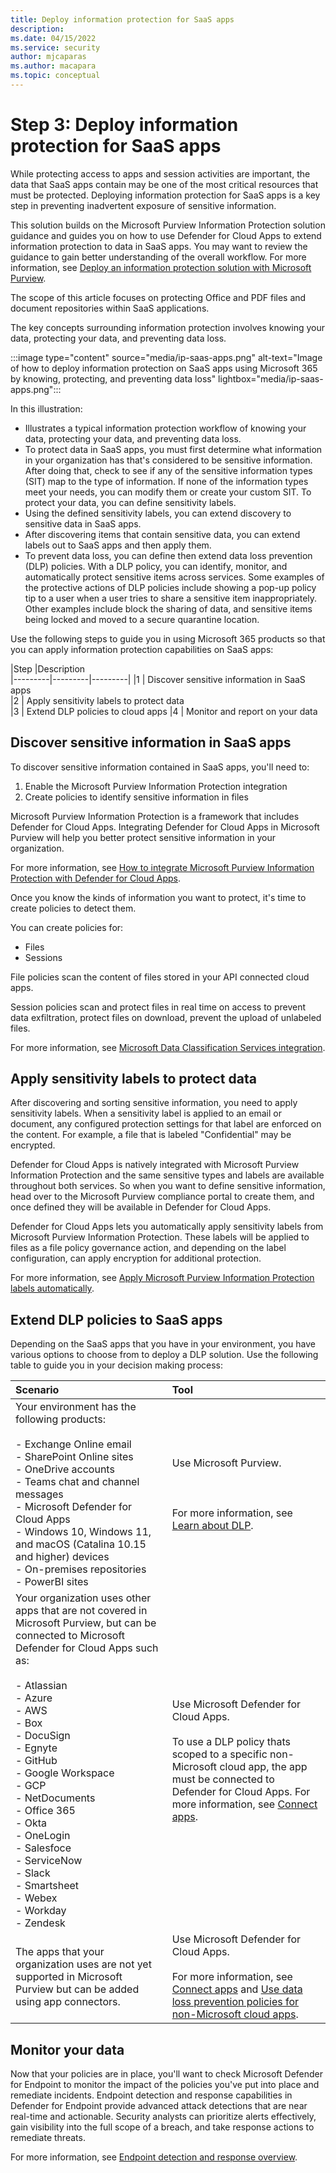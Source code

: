 ```yaml
---
title: Deploy information protection for SaaS apps
description: 
ms.date: 04/15/2022
ms.service: security
author: mjcaparas
ms.author: macapara
ms.topic: conceptual
---
```


# Step 3: Deploy information protection for SaaS apps 
 

While protecting access to apps and session activities are important, the data that SaaS apps contain may be one of the most critical resources that must be protected. Deploying information protection for SaaS apps is a key step in preventing inadvertent exposure of sensitive information.

This solution builds on the Microsoft Purview Information Protection solution guidance and guides you on how to use Defender for Cloud Apps to extend information protection to data in SaaS apps. You may want to review the guidance to gain better understanding of the overall workflow. For more information, see [Deploy an information protection solution with Microsoft Purview](/microsoft-365/compliance/information-protection-solution). 

The scope of this article focuses on protecting Office and PDF files and document repositories within SaaS applications. 

The key concepts surrounding information protection involves knowing your data, protecting your data, and preventing data loss. 

:::image type="content" source="media/ip-saas-apps.png" alt-text="Image of how to deploy information protection on SaaS apps using Microsoft 365 by knowing, protecting, and preventing data loss" lightbox="media/ip-saas-apps.png":::

In this illustration:

- Illustrates a typical information protection workflow of knowing your data, protecting your data, and preventing data loss.
- To protect data in SaaS apps, you must first determine what information in your organization has that's considered to be sensitive information. After doing that, check to see if any of the sensitive information types (SIT) map to the type of information. If none of the information types meet your needs, you can modify them or create your custom SIT. To protect your data, you can define sensitivity labels.
- Using the defined sensitivity labels, you can extend discovery to sensitive data in SaaS apps.
- After discovering items that contain sensitive data, you can extend labels out to SaaS apps and then apply them.
- To prevent data loss, you can define then extend data loss prevention (DLP) policies. With a DLP policy, you can identify, monitor, and automatically protect sensitive items across services. Some examples of the protective actions of DLP policies include showing a pop-up policy tip to a user when a user tries to share a sensitive item inappropriately. Other examples include block the sharing of data, and  sensitive items being locked and moved to a secure quarantine location. 


Use the following steps to guide you in using Microsoft 365 products so that you can apply information protection capabilities on SaaS apps:


|Step  |Description  
|---------|---------|---------|
|1     |  Discover sensitive information in SaaS apps       
|2     |  Apply sensitivity labels to protect data  
|3    |  Extend DLP policies to cloud apps 
|4    |  Monitor and report on your data 





## Discover sensitive information in SaaS apps

To discover sensitive information contained in SaaS apps, you'll need to:

1.	Enable the Microsoft Purview Information Protection integration 
2.	Create policies to identify sensitive information in files 


Microsoft Purview Information Protection is a framework that includes Defender for Cloud Apps. Integrating Defender for Cloud Apps in Microsoft Purview will help you better protect sensitive information in your organization. 


For more information, see [How to integrate Microsoft Purview Information Protection with Defender for Cloud Apps](/defender-cloud-apps/azip-integration#how-to-integrate-microsoft-purview-information-protection-with-defender-for-cloud-apps).


Once you know the kinds of information you want to protect, it's time to create policies to detect them. 

You can create policies for:
- Files
- Sessions


File policies scan the content of files stored in your API connected cloud apps. 

Session policies scan and protect files in real time on access to prevent data exfiltration, protect files on download, prevent the upload of unlabeled files.


For more information, see [Microsoft Data Classification Services integration](/defender-cloud-apps/dcs-inspection).


## Apply sensitivity labels to protect data
After discovering and sorting sensitive information, you need to apply sensitivity labels. When a sensitivity label is applied to an email or document, any configured protection settings for that label are enforced on the content. For example, a file that is labeled "Confidential" may be encrypted.

Defender for Cloud Apps is natively integrated with Microsoft Purview Information Protection and the same sensitive types and labels are available throughout both services. So when you want to define sensitive information, head over to the Microsoft Purview compliance portal to create them, and once defined they will be available in Defender for Cloud Apps.


Defender for Cloud Apps lets you automatically apply sensitivity labels from Microsoft Purview Information Protection. These labels will be applied to files as a file policy governance action, and depending on the label configuration, can apply encryption for additional protection.

For more information, see [Apply Microsoft Purview Information Protection labels automatically](/defender-cloud-apps/use-case-information-protection).


## Extend DLP policies to SaaS apps

Depending on the SaaS apps that you have in your environment, you have various options to choose from to deploy a DLP solution. Use the following table to guide you in your decision making process:


Scenario | Tool 
:---|:---
Your environment has the following products:<br> <br> - Exchange Online email <br> - SharePoint Online sites <br>- OneDrive accounts <br>- Teams chat and channel messages <br>  - Microsoft Defender for Cloud Apps<br>  - Windows 10, Windows 11, and macOS (Catalina 10.15 and higher) devices <br> - On-premises repositories<br>- PowerBI sites | Use Microsoft Purview.  <br><br> <br><br> For more information, see [Learn about DLP](/microsoft-365/compliance/dlp-learn-about-dlp). |
Your organization uses other apps that are not covered in Microsoft Purview, but can be connected to Microsoft Defender for Cloud Apps such as:<br><br> - Atlassian <br> - Azure  <br> - AWS <br> - Box  <br> - DocuSign <br>- Egnyte  <br> - GitHub  <br> - Google Workspace  <br> - GCP  <br> - NetDocuments  <br> - Office 365  <br> - Okta  <br> - OneLogin  <br> - Salesfoce  <br> - ServiceNow  <br> - Slack  <br> - Smartsheet  <br> - Webex  <br> - Workday  <br> - Zendesk| Use Microsoft Defender for Cloud Apps. <br><br> To use a DLP policy thats scoped to a specific non-Microsoft cloud app, the app must be connected to Defender for Cloud Apps. For more information, see [Connect apps](/defender-cloud-apps/enable-instant-visibility-protection-and-governance-actions-for-your-apps).
The apps that your organization uses are not yet supported in Microsoft Purview but can be added using app connectors. | Use Microsoft Defender for Cloud Apps. <br><br> For more information, see [Connect apps](/defender-cloud-apps/enable-instant-visibility-protection-and-governance-actions-for-your-apps) and [Use data loss prevention policies for non-Microsoft cloud apps](/microsoft-365/compliance/dlp-use-policies-non-microsoft-cloud-apps).

 
## Monitor your data

Now that your policies are in place, you'll want to check Microsoft Defender for Endpoint to monitor the impact of the policies you've put into place and remediate incidents. Endpoint detection and response capabilities in Defender for Endpoint provide advanced attack detections that are near real-time and actionable. Security analysts can prioritize alerts effectively, gain visibility into the full scope of a breach, and take response actions to remediate threats.


For more information, see [Endpoint detection and response overview](/microsoft-365/security/defender-endpoint/overview-endpoint-detection-response).



